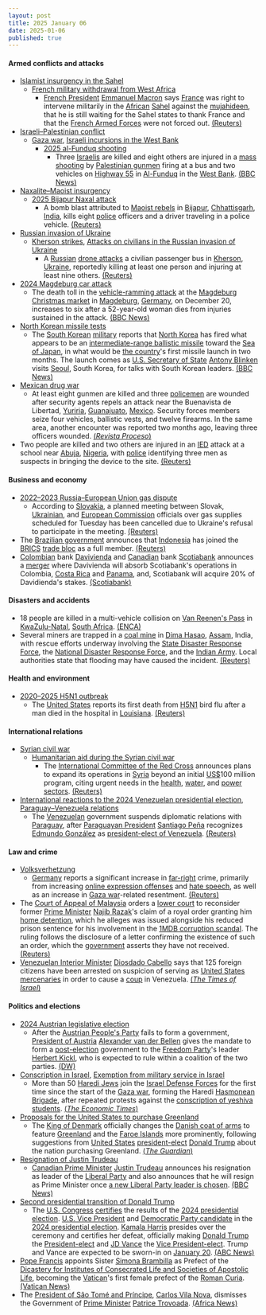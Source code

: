 ```yaml
---
layout: post
title: 2025 January 06
date: 2025-01-06
published: true
---
```



#### Armed conflicts and attacks

* [Islamist insurgency in the Sahel](https://en.wikipedia.org/wiki/Islamist_insurgency_in_the_Sahel "Islamist insurgency in the Sahel")
  * [French military withdrawal from West Africa](https://en.wikipedia.org/wiki/French_military_withdrawal_from_West_Africa_%282022%E2%80%93present%29 "French military withdrawal from West Africa (2022–present)")
    * [French President](https://en.wikipedia.org/wiki/President_of_France "President of France") [Emmanuel Macron](https://en.wikipedia.org/wiki/Emmanuel_Macron "Emmanuel Macron") says [France](https://en.wikipedia.org/wiki/France "France") was right to intervene militarily in the [African](https://en.wikipedia.org/wiki/Africa "Africa") [Sahel](https://en.wikipedia.org/wiki/Sahel "Sahel") against the [mujahideen](https://en.wikipedia.org/wiki/Mujahideen "Mujahideen"), that he is still waiting for the Sahel states to thank France and that the [French Armed Forces](https://en.wikipedia.org/wiki/French_Armed_Forces "French Armed Forces") were not forced out. [(Reuters)](https://www.reuters.com/world/europe/still-awaiting-thanks-stopping-islamists-sahel-macron-says-2025-01-06/)
* [Israeli–Palestinian conflict](https://en.wikipedia.org/wiki/Israeli%E2%80%93Palestinian_conflict "Israeli–Palestinian conflict")
  * [Gaza war](https://en.wikipedia.org/wiki/Gaza_war "Gaza war"), [Israeli incursions in the West Bank](https://en.wikipedia.org/wiki/Israeli_incursions_in_the_West_Bank_%282023%E2%80%93present%29 "Israeli incursions in the West Bank (2023–present)")
    * [2025 al-Funduq shooting](https://en.wikipedia.org/wiki/2025_al-Funduq_shooting "2025 al-Funduq shooting")
      * Three [Israelis](https://en.wikipedia.org/wiki/Israelis "Israelis") are killed and eight others are injured in a [mass shooting](https://en.wikipedia.org/wiki/Mass_shooting "Mass shooting") by [Palestinian gunmen](https://en.wikipedia.org/wiki/Palestinian_political_violence "Palestinian political violence") firing at a bus and two vehicles on [Highway 55](https://en.wikipedia.org/wiki/Highway_55_%28Israel%29 "Highway 55 (Israel)") in [Al-Funduq](https://en.wikipedia.org/wiki/Al-Funduq "Al-Funduq") in the [West Bank](https://en.wikipedia.org/wiki/West_Bank "West Bank"). [(BBC News)](https://www.bbc.com/news/articles/cdjgv1r4x81o)
* [Naxalite–Maoist insurgency](https://en.wikipedia.org/wiki/Naxalite%E2%80%93Maoist_insurgency "Naxalite–Maoist insurgency")
  * [2025 Bijapur Naxal attack](https://en.wikipedia.org/wiki/2025_Bijapur_Naxal_attack "2025 Bijapur Naxal attack")
    * A bomb blast attributed to [Maoist rebels](https://en.wikipedia.org/wiki/Communist_Party_of_India_%28Maoist%29 "Communist Party of India (Maoist)") in [Bijapur](https://en.wikipedia.org/wiki/Bijapur_district%2C_Chhattisgarh "Bijapur district, Chhattisgarh"), [Chhattisgarh](https://en.wikipedia.org/wiki/Chhattisgarh "Chhattisgarh"), [India](https://en.wikipedia.org/wiki/India "India"), kills eight [police](https://en.wikipedia.org/wiki/Indian_Police_Service "Indian Police Service") officers and a driver traveling in a police vehicle. [(Reuters)](https://www.reuters.com/world/india/ten-policemen-feared-killed-bomb-blast-central-india-tv-report-says-2025-01-06/)
* [Russian invasion of Ukraine](https://en.wikipedia.org/wiki/Russian_invasion_of_Ukraine "Russian invasion of Ukraine")
  * [Kherson strikes](https://en.wikipedia.org/wiki/Kherson_strikes_%282022%E2%80%93present%29 "Kherson strikes (2022–present)"), [Attacks on civilians in the Russian invasion of Ukraine](https://en.wikipedia.org/wiki/Attacks_on_civilians_in_the_Russian_invasion_of_Ukraine "Attacks on civilians in the Russian invasion of Ukraine")
    * A [Russian](https://en.wikipedia.org/wiki/Russia "Russia") [drone attacks](https://en.wikipedia.org/wiki/Drone_warfare "Drone warfare") a civilian passenger bus in [Kherson](https://en.wikipedia.org/wiki/Kherson "Kherson"), [Ukraine](https://en.wikipedia.org/wiki/Ukraine "Ukraine"), reportedly killing at least one person and injuring at least nine others. [(Reuters)](https://www.reuters.com/world/europe/russian-drone-kills-one-injures-nine-passenger-bus-ukraines-kherson-2025-01-06/)
* [2024 Magdeburg car attack](https://en.wikipedia.org/wiki/2024_Magdeburg_car_attack "2024 Magdeburg car attack")
  * The death toll in the [vehicle-ramming attack](https://en.wikipedia.org/wiki/Vehicle-ramming_attack "Vehicle-ramming attack") at the [Magdeburg Christmas market](https://en.wikipedia.org/wiki/Magdeburg_Christmas_market "Magdeburg Christmas market") in [Magdeburg](https://en.wikipedia.org/wiki/Magdeburg "Magdeburg"), [Germany](https://en.wikipedia.org/wiki/Germany "Germany"), on December 20, increases to six after a 52-year-old woman dies from injuries sustained in the attack. [(BBC News)](https://www.bbc.com/news/articles/cql5nlrp374o)
* [North Korean missile tests](https://en.wikipedia.org/wiki/List_of_North_Korean_missile_tests "List of North Korean missile tests")
  * The [South Korean](https://en.wikipedia.org/wiki/South_Korea "South Korea") [military](https://en.wikipedia.org/wiki/Republic_of_Korea_Armed_Forces "Republic of Korea Armed Forces") reports that [North Korea](https://en.wikipedia.org/wiki/Korean_People%27s_Army "Korean People's Army") has fired what appears to be an [intermediate-range ballistic missile](https://en.wikipedia.org/wiki/Intermediate-range_ballistic_missile "Intermediate-range ballistic missile") toward the [Sea of Japan](https://en.wikipedia.org/wiki/Sea_of_Japan "Sea of Japan"), in what would be [the country](https://en.wikipedia.org/wiki/North_Korea "North Korea")'s first missile launch in two months. The launch comes as [U.S. Secretary of State](https://en.wikipedia.org/wiki/U.S._Secretary_of_State "U.S. Secretary of State") [Antony Blinken](https://en.wikipedia.org/wiki/Antony_Blinken "Antony Blinken") visits [Seoul](https://en.wikipedia.org/wiki/Seoul "Seoul"), South Korea, for talks with South Korean leaders. [(BBC News)](https://www.bbc.com/news/articles/crrwyv75g5xo)
* [Mexican drug war](https://en.wikipedia.org/wiki/Mexican_drug_war "Mexican drug war")
  * At least eight gunmen are killed and three [policemen](https://en.wikipedia.org/wiki/Federal_Police_%28Mexico%29 "Federal Police (Mexico)") are wounded after security agents repels an attack near the Buenavista de Libertad, [Yuriria](https://en.wikipedia.org/wiki/Yuriria "Yuriria"), [Guanajuato](https://en.wikipedia.org/wiki/Guanajuato "Guanajuato"), [Mexico](https://en.wikipedia.org/wiki/Mexico "Mexico"). Security forces members seize four vehicles, ballistic vests, and twelve firearms. In the same area, another encounter was reported two months ago, leaving three officers wounded. [(*Revista Proceso*)](https://www.proceso.com.mx/nacional/estados/2025/1/6/fuerzas-de-seguridad-abaten-ocho-presuntos-criminales-en-yuriria-guanajuato-343294.html)
* Two people are killed and two others are injured in an [IED](https://en.wikipedia.org/wiki/Improvised_explosive_device "Improvised explosive device") attack at a school near [Abuja](https://en.wikipedia.org/wiki/Abuja "Abuja"), [Nigeria](https://en.wikipedia.org/wiki/Nigeria "Nigeria"), with [police](https://en.wikipedia.org/wiki/Nigeria_Police_Force "Nigeria Police Force") identifying three men as suspects in bringing the device to the site. [(Reuters)](https://www.reuters.com/world/africa/suspected-bomb-explosion-kills-two-people-nigerian-school-police-say-2025-01-06/)

#### Business and economy

* [2022–2023 Russia–European Union gas dispute](https://en.wikipedia.org/wiki/2022%E2%80%932023_Russia%E2%80%93European_Union_gas_dispute "2022–2023 Russia–European Union gas dispute")
  * According to [Slovakia](https://en.wikipedia.org/wiki/Slovakia "Slovakia"), a planned meeting between Slovak, [Ukrainian](https://en.wikipedia.org/wiki/Ukraine "Ukraine"), and [European Commission](https://en.wikipedia.org/wiki/European_Commission "European Commission") officials over gas supplies scheduled for Tuesday has been cancelled due to Ukraine's refusal to participate in the meeting. [(Reuters)](https://www.reuters.com/world/europe/slovakia-says-gas-supply-meeting-with-ukraine-european-commission-cancelled-2025-01-06/)
* The [Brazilian government](https://en.wikipedia.org/wiki/Politics_of_Brazil "Politics of Brazil") announces that [Indonesia](https://en.wikipedia.org/wiki/Indonesia "Indonesia") has joined the [BRICS](https://en.wikipedia.org/wiki/BRICS "BRICS") [trade bloc](https://en.wikipedia.org/wiki/Trade_bloc "Trade bloc") as a full member. [(Reuters)](https://www.reuters.com/world/indonesia-join-brics-bloc-full-member-brazil-says-2025-01-06/)
* [Colombian](https://en.wikipedia.org/wiki/Colombia "Colombia") bank [Davivienda](https://en.wikipedia.org/wiki/Davivienda "Davivienda") and [Canadian](https://en.wikipedia.org/wiki/Canada "Canada") bank [Scotiabank](https://en.wikipedia.org/wiki/Scotiabank "Scotiabank") announces a [merger](https://en.wikipedia.org/wiki/Mergers_and_acquisitions "Mergers and acquisitions") where Davivienda will absorb Scotiabank's operations in Colombia, [Costa Rica](https://en.wikipedia.org/wiki/Costa_Rica "Costa Rica") and [Panama](https://en.wikipedia.org/wiki/Panama "Panama"), and, Scotiabank will acquire 20% of Davidienda's stakes. [(Scotiabank)](https://www.scotiabank.com/corporate/en/home/media-centre/media-centre/news-release.html.html?id=4186&language=en)

#### Disasters and accidents

* 18 people are killed in a multi-vehicle collision on [Van Reenen's Pass](https://en.wikipedia.org/wiki/Van_Reenen%27s_Pass "Van Reenen's Pass") in [KwaZulu-Natal](https://en.wikipedia.org/wiki/KwaZulu-Natal "KwaZulu-Natal"), [South Africa](https://en.wikipedia.org/wiki/South_Africa "South Africa"). [(ENCA)](https://www.enca.com/news/18-killed-multi-vehicle-crash-van-reenens-pass)
* Several miners are trapped in a [coal mine](https://en.wikipedia.org/wiki/Coal_mine "Coal mine") in [Dima Hasao](https://en.wikipedia.org/wiki/Dima_Hasao_district "Dima Hasao district"), [Assam](https://en.wikipedia.org/wiki/Assam "Assam"), India, with rescue efforts underway involving the [State Disaster Response Force](https://en.wikipedia.org/wiki/State_Disaster_Response_Force_%28Assam%29 "State Disaster Response Force (Assam)"), the [National Disaster Response Force](https://en.wikipedia.org/wiki/National_Disaster_Response_Force "National Disaster Response Force"), and the [Indian Army](https://en.wikipedia.org/wiki/Indian_Army "Indian Army"). Local authorities state that flooding may have caused the incident. [(Reuters)](https://www.reuters.com/world/india/several-miners-trapped-coal-mine-indias-assam-2025-01-06/)

#### Health and environment

* [2020–2025 H5N1 outbreak](https://en.wikipedia.org/wiki/2020%E2%80%932025_H5N1_outbreak "2020–2025 H5N1 outbreak")
  * The [United States](https://en.wikipedia.org/wiki/United_States "United States") reports its first death from [H5N1](https://en.wikipedia.org/wiki/H5N1 "H5N1") bird flu after a man died in the hospital in [Louisiana](https://en.wikipedia.org/wiki/Louisiana "Louisiana"). [(Reuters)](https://www.reuters.com/world/us/louisiana-reports-first-bird-flu-related-death-us-state-agency-says-2025-01-06/)

#### International relations

* [Syrian civil war](https://en.wikipedia.org/wiki/Syrian_civil_war "Syrian civil war")
  * [Humanitarian aid during the Syrian civil war](https://en.wikipedia.org/wiki/Humanitarian_aid_during_the_Syrian_civil_war "Humanitarian aid during the Syrian civil war")
    * The [International Committee of the Red Cross](https://en.wikipedia.org/wiki/International_Committee_of_the_Red_Cross "International Committee of the Red Cross") announces plans to expand its operations in [Syria](https://en.wikipedia.org/wiki/Syria "Syria") beyond an initial [US$](https://en.wikipedia.org/wiki/United_States_dollar "United States dollar")100 million program, citing urgent needs in the [health](https://en.wikipedia.org/wiki/Health_in_Syria "Health in Syria"), [water](https://en.wikipedia.org/wiki/Water_supply_and_sanitation_in_Syria "Water supply and sanitation in Syria"), and [power sectors](https://en.wikipedia.org/wiki/Energy_in_Syria "Energy in Syria"). [(Reuters)](https://www.reuters.com/world/middle-east/icrc-expand-syria-humanitarian-efforts-beyond-100-mln-programme-2025-01-06/)
* [International reactions to the 2024 Venezuelan presidential election](https://en.wikipedia.org/wiki/International_reactions_to_the_2024_Venezuelan_presidential_election "International reactions to the 2024 Venezuelan presidential election"), [Paraguay–Venezuela relations](https://en.wikipedia.org/wiki/Paraguay%E2%80%93Venezuela_relations "Paraguay–Venezuela relations")
  * The [Venezuelan](https://en.wikipedia.org/wiki/Venezuela "Venezuela") government suspends diplomatic relations with [Paraguay](https://en.wikipedia.org/wiki/Paraguay "Paraguay"), after [Paraguayan President](https://en.wikipedia.org/wiki/President_of_Paraguay "President of Paraguay") [Santiago Peña](https://en.wikipedia.org/wiki/Santiago_Pe%C3%B1a "Santiago Peña") recognizes [Edmundo González](https://en.wikipedia.org/wiki/Edmundo_Gonz%C3%A1lez "Edmundo González") as [president-elect of Venezuela](https://en.wikipedia.org/wiki/President_of_Venezuela "President of Venezuela"). [(Reuters)](https://www.reuters.com/world/americas/venezuela-breaks-diplomatic-relations-with-paraguay-2025-01-06/)

#### Law and crime

* [Volksverhetzung](https://en.wikipedia.org/wiki/Volksverhetzung "Volksverhetzung")
  * [Germany](https://en.wikipedia.org/wiki/Germany "Germany") reports a significant increase in [far-right](https://en.wikipedia.org/wiki/Far-right_politics "Far-right politics") crime, primarily from increasing [online expression offenses](https://en.wikipedia.org/wiki/Online_hate_speech "Online hate speech") and [hate speech](https://en.wikipedia.org/wiki/Hate_speech "Hate speech"), as well as an increase in [Gaza war](https://en.wikipedia.org/wiki/Gaza_war "Gaza war")-related resentment. [(Reuters)](https://www.reuters.com/world/europe/germany-sees-rise-far-right-crime-with-online-offences-main-driver-2025-01-06/)
* The [Court of Appeal of Malaysia](https://en.wikipedia.org/wiki/Court_of_Appeal_of_Malaysia "Court of Appeal of Malaysia") orders a [lower court](https://en.wikipedia.org/wiki/Judiciary_of_Malaysia "Judiciary of Malaysia") to reconsider former [Prime Minister](https://en.wikipedia.org/wiki/Prime_Minister_of_Malaysia "Prime Minister of Malaysia") [Najib Razak](https://en.wikipedia.org/wiki/Najib_Razak "Najib Razak")'s claim of a royal order granting him [home detention](https://en.wikipedia.org/wiki/Home_detention "Home detention"), which he alleges was issued alongside his reduced prison sentence for his involvement in the [1MDB corruption scandal](https://en.wikipedia.org/wiki/1MDB_corruption_scandal "1MDB corruption scandal"). The ruling follows the disclosure of a letter confirming the existence of such an order, which the [government](https://en.wikipedia.org/wiki/Government_of_Malaysia "Government of Malaysia") asserts they have not received. [(Reuters)](https://www.reuters.com/world/asia-pacific/malaysia-court-grants-jailed-ex-pm-najibs-request-see-document-he-says-allows-2025-01-06/)
* [Venezuelan Interior Minister](https://en.wikipedia.org/wiki/Ministry_of_Interior%2C_Justice_and_Peace_%28Venezuela%29 "Ministry of Interior, Justice and Peace (Venezuela)") [Diosdado Cabello](https://en.wikipedia.org/wiki/Diosdado_Cabello "Diosdado Cabello") says that 125 foreign citizens have been arrested on suspicion of serving as [United States](https://en.wikipedia.org/wiki/United_States "United States") [mercenaries](https://en.wikipedia.org/wiki/Mercenaries "Mercenaries") in order to cause a [coup](https://en.wikipedia.org/wiki/Coup "Coup") in Venezuela. [(*The Times of Israel*)](https://www.timesofisrael.com/liveblog_entry/venezuela-says-125-foreigners-including-one-israeli-arrested-on-suspicion-of-being-us-mercenaries/)

#### Politics and elections

* [2024 Austrian legislative election](https://en.wikipedia.org/wiki/2024_Austrian_legislative_election "2024 Austrian legislative election")
  * After the [Austrian People's Party](https://en.wikipedia.org/wiki/Austrian_People%27s_Party "Austrian People's Party") fails to form a government, [President of Austria](https://en.wikipedia.org/wiki/President_of_Austria "President of Austria") [Alexander van der Bellen](https://en.wikipedia.org/wiki/Alexander_van_der_Bellen "Alexander van der Bellen") gives the mandate to form a [post-election](https://en.wikipedia.org/wiki/2024_Austrian_legislative_election "2024 Austrian legislative election") government to the [Freedom Party](https://en.wikipedia.org/wiki/Freedom_Party_of_Austria "Freedom Party of Austria")'s leader [Herbert Kickl](https://en.wikipedia.org/wiki/Herbert_Kickl "Herbert Kickl"), who is expected to rule within a coalition of the two parties. [(DW)](https://www.dw.com/de/van-der-bellen-erteilt-fp%C3%B6-auftrag-zur-regierungsbildung/a-71227474)
* [Conscription in Israel](https://en.wikipedia.org/wiki/Conscription_in_Israel "Conscription in Israel"), [Exemption from military service in Israel](https://en.wikipedia.org/wiki/Exemption_from_military_service_in_Israel "Exemption from military service in Israel")
  * More than 50 [Haredi Jews](https://en.wikipedia.org/wiki/Haredi_Judaism "Haredi Judaism") join the [Israel Defense Forces](https://en.wikipedia.org/wiki/Israel_Defense_Forces "Israel Defense Forces") for the first time since the start of the [Gaza war](https://en.wikipedia.org/wiki/Gaza_war "Gaza war"), forming the Haredi [Hasmonean Brigade](https://en.wikipedia.org/wiki/Hasmonean_Brigade "Hasmonean Brigade"), after repeated protests against the [conscription of yeshiva students](https://en.wikipedia.org/wiki/Conscription_of_yeshiva_students "Conscription of yeshiva students"). [(*The Economic Times*)](https://economictimes.indiatimes.com/news/international/us/israel-defense-forces-recruit-first-ultra-orthodox-soldiers-for-hasmonean-brigade/articleshow/117000437.cms?from=mdr)
* [Proposals for the United States to purchase Greenland](https://en.wikipedia.org/wiki/Proposals_for_the_United_States_to_purchase_Greenland "Proposals for the United States to purchase Greenland")
  * The [King of Denmark](https://en.wikipedia.org/wiki/Frederik_X "Frederik X") officially changes the [Danish coat of arms](https://en.wikipedia.org/wiki/Coat_of_arms_of_Denmark "Coat of arms of Denmark") to feature [Greenland](https://en.wikipedia.org/wiki/Greenland "Greenland") and the [Faroe Islands](https://en.wikipedia.org/wiki/Faroe_Islands "Faroe Islands") more prominently, following suggestions from [United States](https://en.wikipedia.org/wiki/United_States "United States") [president-elect](https://en.wikipedia.org/wiki/President-elect_of_the_United_States "President-elect of the United States") [Donald Trump](https://en.wikipedia.org/wiki/Donald_Trump "Donald Trump") about the nation purchasing Greenland. [(*The Guardian*)](https://www.theguardian.com/world/2025/jan/06/danish-king-changes-coat-of-arms-in-apparent-rebuke-to-donald-trump)
* [Resignation of Justin Trudeau](https://en.wikipedia.org/wiki/Resignation_of_Justin_Trudeau "Resignation of Justin Trudeau")
  * [Canadian Prime Minister](https://en.wikipedia.org/wiki/Prime_Minister_of_Canada "Prime Minister of Canada") [Justin Trudeau](https://en.wikipedia.org/wiki/Justin_Trudeau "Justin Trudeau") announces his resignation as leader of the [Liberal Party](https://en.wikipedia.org/wiki/Liberal_Party_of_Canada "Liberal Party of Canada") and also announces that he will resign as Prime Minister once [a new Liberal Party leader is chosen](https://en.wikipedia.org/wiki/2025_Liberal_Party_of_Canada_leadership_election "2025 Liberal Party of Canada leadership election"). [(BBC News)](https://www.bbc.co.uk/news/live/clyjmy7vl64t)
* [Second presidential transition of Donald Trump](https://en.wikipedia.org/wiki/Second_presidential_transition_of_Donald_Trump "Second presidential transition of Donald Trump")
  * The [U.S. Congress](https://en.wikipedia.org/wiki/United_States_Congress "United States Congress") [certifies](https://en.wikipedia.org/wiki/2025_United_States_Electoral_College_vote_count "2025 United States Electoral College vote count") the results of the [2024 presidential election](https://en.wikipedia.org/wiki/2024_United_States_presidential_election "2024 United States presidential election"). [U.S. Vice President](https://en.wikipedia.org/wiki/Vice_President_of_the_United_States "Vice President of the United States") and [Democratic Party candidate](https://en.wikipedia.org/wiki/Kamala_Harris_2024_presidential_campaign "Kamala Harris 2024 presidential campaign") in the [2024 presidential election](https://en.wikipedia.org/wiki/2024_United_States_presidential_election "2024 United States presidential election"). [Kamala Harris](https://en.wikipedia.org/wiki/Kamala_Harris "Kamala Harris") presides over the ceremony and certifies her defeat, officially making [Donald Trump](https://en.wikipedia.org/wiki/Donald_Trump "Donald Trump") the [President-elect](https://en.wikipedia.org/wiki/President-elect_of_the_United_States "President-elect of the United States") and [JD Vance](https://en.wikipedia.org/wiki/JD_Vance "JD Vance") the [Vice President-elect](https://en.wikipedia.org/wiki/Vice_President-elect_of_the_United_States "Vice President-elect of the United States"). Trump and Vance are expected to be sworn-in on [January 20](https://en.wikipedia.org/wiki/Second_inauguration_of_Donald_Trump "Second inauguration of Donald Trump"). [(ABC News)](https://abcnews.go.com/Politics/congress-meets-certify-trumps-2024-election-victory/story?id=117380065)
* [Pope Francis](https://en.wikipedia.org/wiki/Pope_Francis "Pope Francis") appoints Sister [Simona Brambilla](https://en.wikipedia.org/wiki/Simona_Brambilla "Simona Brambilla") as Prefect of the [Dicastery for Institutes of Consecrated Life and Societies of Apostolic Life](https://en.wikipedia.org/wiki/Dicastery_for_Institutes_of_Consecrated_Life_and_Societies_of_Apostolic_Life "Dicastery for Institutes of Consecrated Life and Societies of Apostolic Life"), becoming the [Vatican](https://en.wikipedia.org/wiki/Vatican_City "Vatican City")'s first female prefect of the [Roman Curia](https://en.wikipedia.org/wiki/Roman_Curia "Roman Curia"). [(Vatican News)](https://www.vaticannews.va/en/pope/news/2025-01/vatican-first-female-prefect-simona-brambilla-consecrated-life.html)
* The [President of São Tomé and Príncipe](https://en.wikipedia.org/wiki/President_of_S%C3%A3o_Tom%C3%A9_and_Pr%C3%ADncipe "President of São Tomé and Príncipe"), [Carlos Vila Nova](https://en.wikipedia.org/wiki/Carlos_Vila_Nova "Carlos Vila Nova"), dismisses the Government of [Prime Minister](https://en.wikipedia.org/wiki/Prime_Minister_of_S%C3%A3o_Tom%C3%A9_and_Pr%C3%ADncipe "Prime Minister of São Tomé and Príncipe") [Patrice Trovoada](https://en.wikipedia.org/wiki/Patrice_Trovoada "Patrice Trovoada"). [(Africa News)](https://www.africanews.com/2025/01/06/sao-tome-and-principe-president-dismisses-government-by-decree/)
